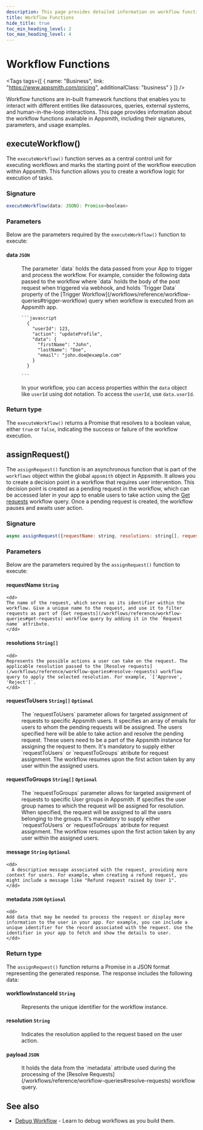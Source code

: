 ```yaml
---
description: This page provides detailed information on workflow functions available in Appsmith.
title: Workflow Functions
hide_title: true
toc_min_heading_level: 2
toc_max_heading_level: 4
---
```

<!-- vale off -->

<div className="tag-wrapper">
 <h1>Workflow Functions</h1>

<Tags
tags={[
{ name: "Business", link: "https://www.appsmith.com/pricing", additionalClass: "business" }
]}
/>

</div>

<!-- vale on -->

Workflow functions are in-built framework functions that enables you to interact with different entities like datasources, queries, external systems, and human-in-the-loop interactions. This page provides information about the workflow functions available in Appsmith, including their signatures, parameters, and usage examples.

## executeWorkflow()

The `executeWorkflow()` function serves as a central control unit for executing workflows and marks the starting point of the workflow execution within Appsmith. This function allows you to create a workflow logic for execution of tasks.

### Signature

```javascript
executeWorkflow(data: JSON): Promise<boolean>
```
### Parameters

Below are the parameters required by the `executeWorkflow()` function to execute:

#### data <code className="parameterCodeBlock">JSON</code>

<dd>
  The parameter `data` holds the data passed from your App to trigger and process the workflow. For example, consider the following data passed to the workflow where `data` holds the body of the post request when triggered via webhook, and holds `Trigger Data` property of the [Trigger Workflow](/workflows/reference/workflow-queries#trigger-workflow) query when workflow is executed from an Appsmith app.

    ```javascript
      {
        "userId": 123,
        "action": "updateProfile",
        "data": {
          "firstName": "John",
          "lastName": "Doe",
          "email": "john.doe@example.com"
        }
      }

    ```
  In your workflow, you can access properties within the `data` object like `userId` using dot notation. To access the `userId`, use `data.userId`.
</dd>

### Return type

The `executeWorkflow()` returns a Promise that resolves to a boolean value, either `true` or `false`, indicating the success or failure of the workflow execution.

## assignRequest()

The `assignRequest()` function is an asynchronous function that is part of the `workflows` object within the global `appsmith` object in Appsmith. It allows you to create a decision point in a workflow that requires user intervention. This decision point is created as a pending request in the workflow, which can be accessed later in your app to enable users to take action using the [Get requests](/workflows/reference/workflow-queries#get-requests) workflow query. Once a pending request is created, the workflow pauses and awaits user action. 

### Signature

```javascript
async assignRequest({requestName: string, resolutions: string[], requestToUsers: string[], requestToGroups: string[], message: string,  metadata:{key: string, value: any}}) : Promise<JSON>
```

### Parameters
 
Below are the parameters required by the `assignRequest()` function to execute:

#### requestName <code className="parameterCodeBlock">String</code>

    <dd>
    The name of the request, which serves as its identifier within the workflow. Give a unique name to the request, and use it to filter requests as part of [Get requests](/workflows/reference/workflow-queries#get-requests) workflow query by adding it in the `Request name` attribute.
    </dd>

#### resolutions <code className="parameterCodeBlock">String[]</code>
    <dd>
    Represents the possible actions a user can take on the request. The applicable resolution passed to the [Resolve requests](/workflows/reference/workflow-queries#resolve-requests) workflow query to apply the selected resolution. For example, `['Approve', 'Reject']`.
    </dd>

#### requestToUsers <code className="parameterCodeBlock">String[]</code> <code className="parameterCodeBlock">Optional</code>
   <dd>
   The `requestToUsers` parameter allows for targeted assignment of requests to specific Appsmith users. It specifies an array of emails for users to whom the pending requests will be assigned. The users specified here will be able to take action and resolve the pending request. These users need to be a part of the Appsmith instance for assigning the request to them. It's mandatory to supply either `requestToUsers` or `requestToGroups` atribute for request assignment. The workflow resumes upon the first action taken by any user within the assigned users.
   </dd>

#### requestToGroups <code className="parameterCodeBlock">String[]</code> <code className="parameterCodeBlock">Optional</code>

<dd>
The `requestToGroups` parameter allows for targeted assignment of requests to specific User groups in Appsmith. If specifies the user group names to which the request will be assigned for resolution. When specified, the request will be assigned to all the users belonging to the groups. It's mandatory to supply either `requestToUsers` or `requestToGroups` atribute for request assignment. The workflow resumes upon the first action taken by any user within the assigned users.
 </dd>

#### message <code className="parameterCodeBlock">String</code> <code className="parameterCodeBlock">Optional</code>
    <dd>
      A descriptive message associated with the request, providing more context for users. For example, when creating a refund request, you might include a message like "Refund request raised by User 1".
    </dd>

#### metadata <code className="parameterCodeBlock">JSON</code> <code className="parameterCodeBlock">Optional</code>
    <dd>
    Add data that may be needed to process the request or display more information to the user in your app. For example, you can include a unique identifier for the record associated with the request. Use the identifier in your app to fetch and show the details to user.
    </dd>

### Return type 

The `assignRequest()` function returns a Promise in a JSON format representing the generated response. The response includes the following data:

#### workflowInstanceId <code className="parameterCodeBlock">String</code>

<dd>
  Represents the unique identifier for the workflow instance.
</dd>

#### resolution <code className="parameterCodeBlock">String</code>

<dd>
  Indicates the resolution applied to the request based on the user action.
</dd>

#### payload <code className="parameterCodeBlock">JSON</code>

<dd>
  It holds the data from the `metadata` attribute used during the processing of the [Resolve Requests](/workflows/reference/workflow-queries#resolve-requests) workflow query.
</dd>
 
 ## See also

* [Debug Workflow](/workflows/how-to-guides/debug-workflow) - Learn to debug workflows as you build them.